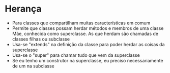 # Herança
* Para classes que compartilham muitas características em comum
* Permite que classes possam herdar métodos e membros de uma classe Mãe, conhecida como superclasse. As que herdam são chamadas de classes filhas ou subclasse
* Usa-se "extends" na definição da classe para poder herdar as coisas da superclasse
* Usa-se o "super" para chamar tudo que vem da superclasse
* Se eu tenho um construtor na superclasse, eu preciso necessariamente de um na subclasse
